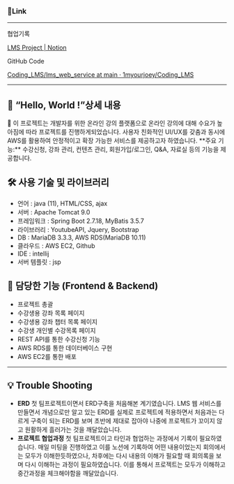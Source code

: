 ### 🔗Link

---

협업기록

[LMS Project | Notion](https://midnight-traffic-dac.notion.site/LMS-Project-74ec1932a14f4876a0e66fcd79c7de72?pvs=4)

GitHub Code

[Coding_LMS/lms_web_service at main · 1myourjoey/Coding_LMS](https://github.com/1myourjoey/Coding_LMS/tree/main/lms_web_service)

---

## 📖 “Hello, World !”상세 내용

<aside>
🏫 이 프로젝트는 개발자를 위한 온라인 강의 플랫폼으로 온라인 강의에 대해 수요가 높아짐에 따라 프로젝트를 진행하게되었습니다. 
사용자 친화적인 UI/UX를 갖춤과 동시에 AWS를 활용하여 안정적이고 확장 가능한 서비스를 제공하고자 하였습니다.
**주요 기능:** 수강신청, 강좌 관리, 컨텐츠 관리, 회원가입/로그인, Q&A, 자료실 등의 기능을 제공합니다.

</aside>

## 🛠️ 사용 기술 및 라이브러리

- 언어 : java (11), HTML/CSS, ajax
- 서버 : Apache Tomcat 9.0
- 프레임워크 : Spring Boot 2.7.18, MyBatis 3.5.7
- 라이브러리 : YoutubeAPI, Jquery, Bootstrap
- DB : MariaDB 3.3.3, AWS RDS(MariaDB 10.11)
- 클라우드 : AWS EC2, Github
- IDE : intellij
- 서버 템플릿 : jsp

## 📱 담당한 기능 (Frontend & Backend)

- 프로젝트 총괄
- 수강생용 강좌 목록 페이지
- 수강생용 강좌 챕터 목록 페이지
- 수강생 개인별 수강목록 페이지
- REST API를 통한 수강신청 기능
- AWS RDS를 통한 데이터베이스 구현
- AWS EC2를 통한 배포

---

## 💡 Trouble Shooting

- **ERD**
첫 팀프로젝트이면서 ERD구축을 처음해본 계기였습니다. LMS 웹 서비스를 만들면서 개념으로만 알고 있는 ERD를 실제로 프로젝트에 적용하면서 처음과는 다르게 구축이 되는 ERD를 보며 초반에 제대로 잡아야 나중에 프로젝트가 꼬이지 않고 원활하게 흘러가는 것을 깨달았습니다.
- **프로젝트 협업과정**
첫 팀프로젝트이고 타인과 협업하는 과정에서 기록이 필요하였습니다. 매일 미팅을 진행하였고 이를 노션에 기록하여 어떤 내용이었는지 회의에서는 모두가 이해한듯하였으나, 차후에는 다시 내용의 이해가 필요할 때 회의록을 보며 다시 이해하는 과정이 필요하였습니다. 이를 통해서 프로젝트는 모두가 이해하고 중간과정을 체크해야함을 깨달았습니다.
